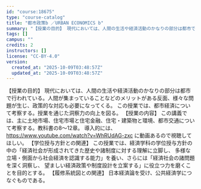 ```yaml
---
id: "course:18675"
type: "course-catalog"
title: "都市政策b ／URBAN ECONOMICS b"
summary: "【授業の目的】 現代においては、人間の生活や経済活動のかなりの部分は都市で行われている。人間が集まっていることなどのメリットがある反面、様々な問題が生じ、政策的な対応も必要になってくる。 この授業では、都市経済について考察する。授業を通じた…"
tags: []
campus: ""
credits: 2
instructors: []
license: "CC-BY-4.0"
version:
  created_at: "2025-10-09T03:48:57Z"
  updated_at: "2025-10-09T03:48:57Z"
---
```

【授業の目的】 現代においては、人間の生活や経済活動のかなりの部分は都市で行われている。人間が集まっていることなどのメリットがある反面、様々な問題が生じ、政策的な対応も必要になってくる。 この授業では、都市経済について考察する。授業を通じた洞察力の向上を図る。 【授業の内容】 この講義では、主に土地市場、住宅市場と住宅金融、住宅・建築物と環境、都市交通について考察する。教科書の8～12章。 導入的には、https://www.youtube.com/watch?v=WhRUdAG-zxc に動画あるので視聴してほしい。 【学位授与方針との関連】 この授業では、経済学科の学位授与方針の中の「経済社会が形成されてきた歴史や諸制度に対する理解に立脚し、 多様な立場・側面から社会経済を認識する能力」を養い、さらには「経済社会の諸問題を深く洞察し、 望ましい経済政策や制度設計を立案する」に役立つ力を磨くことを目的とする。 【履修系統図との関連】 日本経済論を受け、公共経済学につなぐものである。
